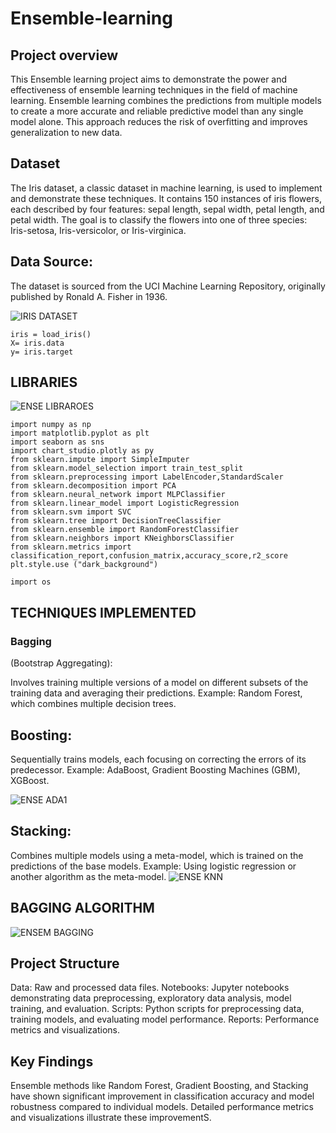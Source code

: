 # Ensemble-learning

## Project overview

This Ensemble learning project aims to demonstrate the power and effectiveness of ensemble learning techniques in the field of machine learning. Ensemble learning combines the predictions from multiple models to create a more accurate and reliable predictive model than any single model alone. This approach reduces the risk of overfitting and improves generalization to new data.

## Dataset
The Iris dataset, a classic dataset in machine learning, is used to implement and demonstrate these techniques. It contains 150 instances of iris flowers, each described by four features: sepal length, sepal width, petal length, and petal width. The goal is to classify the flowers into one of three species: Iris-setosa, Iris-versicolor, or Iris-virginica.

## Data Source: 
The dataset is sourced from the UCI Machine Learning Repository, originally published by Ronald A. Fisher in 1936.


![IRIS DATASET](https://github.com/adepel80/Ensemble-learning/assets/123180341/bc43ec6e-4bf2-4aaf-b9dd-fd0186b1e417)

``` from sklearn.datasets import load_iris
iris = load_iris()
X= iris.data
y= iris.target
```




## LIBRARIES
![ENSE LIBRAROES](https://github.com/adepel80/Ensemble-learning/assets/123180341/100604c3-2a38-47cf-95d3-7b08bb69bc5d)

```import pandas as pd
import numpy as np
import matplotlib.pyplot as plt
import seaborn as sns
import chart_studio.plotly as py
from sklearn.impute import SimpleImputer
from sklearn.model_selection import train_test_split
from sklearn.preprocessing import LabelEncoder,StandardScaler
from sklearn.decomposition import PCA
from sklearn.neural_network import MLPClassifier
from sklearn.linear_model import LogisticRegression
from sklearn.svm import SVC
from sklearn.tree import DecisionTreeClassifier
from sklearn.ensemble import RandomForestClassifier
from sklearn.neighbors import KNeighborsClassifier
from sklearn.metrics import classification_report,confusion_matrix,accuracy_score,r2_score
plt.style.use ("dark_background")

import os
```

## TECHNIQUES IMPLEMENTED

### Bagging 
(Bootstrap Aggregating):

Involves training multiple versions of a model on different subsets of the training data and averaging their predictions.
Example: Random Forest, which combines multiple decision trees.
## Boosting:

Sequentially trains models, each focusing on correcting the errors of its predecessor.
Example: AdaBoost, Gradient Boosting Machines (GBM), XGBoost.

![ENSE ADA1](https://github.com/adepel80/Ensemble-learning/assets/123180341/8256d1bd-3d87-42a2-9063-b3e10edf6757)

## Stacking:

Combines multiple models using a meta-model, which is trained on the predictions of the base models.
Example: Using logistic regression or another algorithm as the meta-model.
![ENSE KNN](https://github.com/adepel80/Ensemble-learning/assets/123180341/6c5ad0a1-cfb3-49eb-a771-834f4d993e8e)

##  BAGGING ALGORITHM
![ENSEM BAGGING](https://github.com/adepel80/Ensemble-learning/assets/123180341/71c74d4b-9566-485a-9579-aff4074bc2bc)


## Project Structure

Data: Raw and processed data files.
Notebooks: Jupyter notebooks demonstrating data preprocessing, exploratory data analysis, model training, and evaluation.
Scripts: Python scripts for preprocessing data, training models, and evaluating model performance.
Reports: Performance metrics and visualizations.

## Key Findings
Ensemble methods like Random Forest, Gradient Boosting, and Stacking have shown significant improvement in classification accuracy and model robustness compared to individual models. Detailed performance metrics and visualizations illustrate these improvementS.



